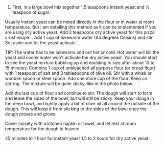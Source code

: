 1. First, in a large bowl mix together 1.5 teaspoons instant yeast and ½ teaspoon of sugar.

Usually instant yeast can be mixed directly in the flour or in water at room temperature. But I am detailing this method as it can be implemented if you are using dry active yeast. Add 2 teaspoons dry active yeast for this pizza crust recipe.
. Add 1 cup of lukewarm water (44 degrees Celsius) and stir. Set aside and let the yeast activate.

TIP: The water has to be lukewarm and not hot or cold. Hot water will kill the yeast and cooler water won’t activate the dry active yeast.
 You should start to see the yeast mixture bubbling up and doubling in size after about 10 to 15 minutes.
  Combine 1 cup of unbleached all purpose flour (or bread flour) with 1 teaspoon of salt and 3 tablespoons of olive oil.
   Stir with a whisk or wooden spoon or steel spoon.
   Add one more cup of the flour.
   Keep on stirring. The mixture will be quite sticky, like in the photo below.

 Add the last cup of flour and continue to stir. The dough will start to form and leave the sides of the bowl, but will still be sticky.
  Keep your dough in the deep bowl, and lightly apply a bit of olive oil all around the outside of the dough. This will keep it from sticking to the sides of the bowl once the dough proves and grows.

Cover loosely with a kitchen napkin or towel, and let rest at room temperature for the dough to leaven:

45 minutes to 1 hour for instant yeast
1.5 to 2 hours for dry active yeast
